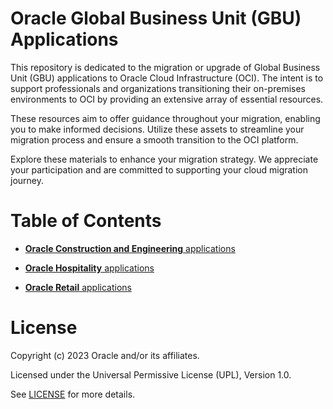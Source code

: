 # Oracle Global Business Unit (GBU) Applications
 
This repository is dedicated to the migration or upgrade of Global Business Unit (GBU) applications to Oracle Cloud Infrastructure (OCI). The intent is to support professionals and organizations transitioning their on-premises environments to OCI by providing an extensive array of essential resources.

These resources aim to offer guidance throughout your migration, enabling you to make informed decisions. Utilize these assets to streamline your migration process and ensure a smooth transition to the OCI platform.

Explore these materials to enhance your migration strategy. We appreciate your participation and are committed to supporting your cloud migration journey.
 
# Table of Contents

<!-- for future use   - [**Oracle Communications** applications](./communications)               -->
 - [**Oracle Construction and Engineering** applications](./construction-engineering)
<!-- for future use   - [**Oracle Energy and Water** applications](./energy-water)               -->
<!-- for future use   - [**Oracle Financial Services** applications](./financial-services)       -->
<!-- for future use   - [**Oracle Food and Beverage** applications](./food-beverage)             -->
<!-- for future use   - [**Oracle Health** applications](./health)                               -->
 - [**Oracle Hospitality** applications](./hospitality)
<!-- for future use   - [**Oracle Life Sciences** applications](./life-sciences)                 -->
<!-- for future use   - [**Oracle Local Government** applications](./local-government)           -->
 - [**Oracle Retail** applications](./retail-gbu)


# License
 
Copyright (c) 2023 Oracle and/or its affiliates.
 
Licensed under the Universal Permissive License (UPL), Version 1.0.
 
See [LICENSE](https://github.com/oracle-devrel/technology-engineering/blob/main/LICENSE) for more details.